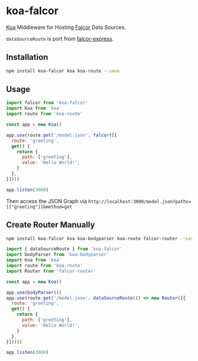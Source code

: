 # koa-falcor

[Koa](https://github.com/koajs/koa) Middleware for Hosting [Falcor](https://github.com/Netflix/falcor) Data Sources.

`dataSourceRoute` is port from [falcor-express](https://github.com/Netflix/falcor-express).

## Installation

```sh
npm install koa-falcor koa koa-route --save
```

## Usage

```js
import falcor from 'koa-falcor'
import Koa from 'koa'
import route from 'koa-route'

const app = new Koa()

app.use(route.get('/model.json', falcor([{
  route: 'greeting',
  get() {
    return {
      path: ['greeting'],
      value: 'Hello World!',
    }
  },
}])))

app.listen(3000)
```

Then access the JSON Graph via `http://localhost:3000/model.json?paths=[["greeting"]]&method=get`

## Create Router Manually

```sh
npm install koa-falcor koa koa-bodyparser koa-route falcor-router --save
```

```js
import { dataSourceRoute } from 'koa-falcor'
import bodyParser from 'koa-bodyparser'
import Koa from 'koa'
import route from 'koa-route'
import Router from 'falcor-router'

const app = new Koa()

app.use(bodyParser())
app.use(route.get('/model.json', dataSourceRoute(() => new Router([{
  route: 'greeting',
  get() {
    return {
      path: ['greeting'],
      value: 'Hello World!',
    }
  },
}]))))

app.listen(3000)
```
